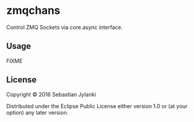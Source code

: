 # zmqchans

Control ZMQ Sockets via core.async interface.

## Usage

FIXME

## License

Copyright © 2016 Sebastian Jylanki

Distributed under the Eclipse Public License either version 1.0 or (at
your option) any later version.
